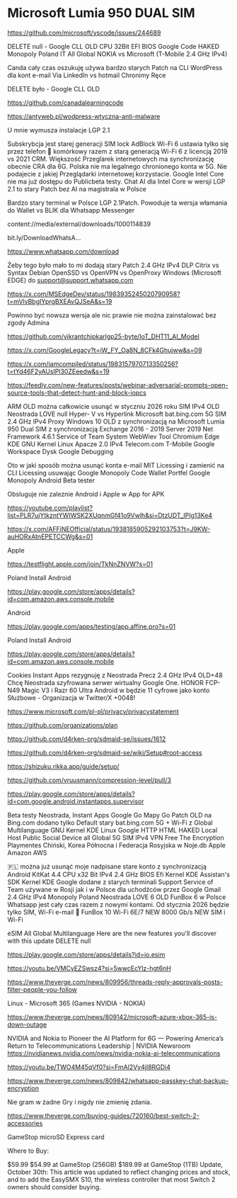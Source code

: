 # Microsoft Lumia 950 DUAL SIM
https://github.com/microsoft/vscode/issues/244689

DELETE null - Google CLL OLD CPU 32Bit EFI BIOS Google Code HAKED Monopoly Poland IT All Global NOKIA vs Microsoft (T-Mobile 2.4 GHz IPv4)

Canda cały czas oszukuję używa bardzo starych Patch na CLI WordPress dla kont e-mail Via LinkedIn vs hotmail Chronimy Ręce

DELETE było - Google CLL OLD

https://github.com/canadalearningcode

https://antyweb.pl/wodpress-wtyczna-anti-malware

U mnie wymusza instalacje LGP 2.1

Subskrybcja jest starej generacji SIM lock AdBlock Wi-Fi 6 ustawia tylko się przez telefon 📱 komórkowy razem z starą generacją Wi-Fi 6 z licencją 2019 vs 2021 CRM. Większość Przeglarek internetowych ma synchronizację obecnie CRA dla 6G. Polska nie ma legalnego chronionego konta w 5G. Nie podajecie z jakiej Przeglądarki internetowej korzystacie. Google Intel Core nie ma już dostępu do Publicbeta testy. Chat AI dla Intel Core w wersji LGP 2.1 to stary Patch bez AI na magistrala w Polsce

Bardzo stary terminal w Polsce LGP 2.1Patch. Powoduje ta wersja włamania do Wallet vs BLIK
 dla Whatsapp Messenger 

content://media/external/downloads/1000114839

bit.ly/DownloadWhatsA…

https://www.whatsapp.com/download

Żeby tego było mało to mi dodają stary Patch 2.4 GHz IPv4 DLP Citrix vs Syntax Debian OpenSSD vs OpenVPN vs OpenProxy Windows (Microsoft EDGE) do support@support.whatsapp.com

https://x.com/MSEdgeDev/status/1983935245020790958?t=mVlvBbgIYprgBXEAvQJSeA&s=19

Powinno być nowsza wersja ale nic prawie nie można zainstalować bez zgody Admina

https://github.com/vikrantchipkarlgp25-byte/IoT_DHT11_AI_Model

https://x.com/GoogleLegacy?t=iW_FY_Oa8N_8CFk4Ghujww&s=09

https://x.com/iamcompiled/status/1983157970713350256?t=tYd46F2yAUsIPl30ZEeedw&s=19

https://feedly.com/new-features/posts/webinar-adversarial-prompts-open-source-tools-that-detect-hunt-and-block-iopcs

ARM OLD można całkowicie usunąć w styczniu 2026 roku SIM IPv4 OLD Neostrada LOVE null Hyper- V vs Hyperlink Microsoft bat.bing.com 5G SIM 2.4 GHz  IPv4 Proxy Windows 10 OLD z synchronizacją na Microsoft Lumia 950 Dual SIM z synchronizacją Exchange 2016 - 2019 Server 2019 Net Framework 4.6.1 Service of Team System WebWiev Tool Chromium Edge KDE GNU Kernel Linux Apacze 2.0 IPv4 Telecom.com T-Mobile Google Workspace Dysk Google Debugging

Oto w jaki sposób można usunąć konta e-mail MIT Licessing i zamienić na CLI Licessing usuwając Google Monopoly Code Wallet Portfel Google Monopoly Android Beta tester

Obsluguje nie zaleznie Android i Apple w App for APK

https://youtube.com/playlist?list=PLR7ujYtkzntYWIWSK2XUqnmGf41o9Vwlh&si=DtzUDT_IPlg13Ke4 

https://x.com/AFFiNEOfficial/status/1938185905292103753?t=J9KW-auHORxAtnEPETCCWg&s=01

Apple

https://testflight.apple.com/join/TkNnZNVW?s=01

Poland Install Android

https://play.google.com/store/apps/details?id=com.amazon.aws.console.mobile

Android

https://play.google.com/apps/testing/app.affine.pro?s=01

Poland Install Android

https://play.google.com/store/apps/details?id=com.amazon.aws.console.mobile

Cookies Instant Apps rezygnuję z Neostrada  Precz 2.4 GHz IPv4 OLD+48 Chcę Neostrada szyfrowana serwer wirtualny Google One. HONOR FCP-N49 Magic V3 i Razr 60 Ultra Android w będzie 11 cyfrowe jako konto Służbowe - Organizacja w Twitter/X +0048!

https://www.microsoft.com/pl-pl/privacy/privacystatement

https://github.com/organizations/plan

https://github.com/d4rken-org/sdmaid-se/issues/1612

https://github.com/d4rken-org/sdmaid-se/wiki/Setup#root-access

https://shizuku.rikka.app/guide/setup/

https://github.com/vruusmann/compression-level/pull/3

https://play.google.com/store/apps/details?id=com.google.android.instantapps.supervisor

Beta testy Neostrada, Instant Apps Google Go Mapy Go Patch OLD na Bing.com dodano tylko Default stary bat.bing.com 5G + Wi-Fi z Global Multilanguage GNU Kernel KDE Linux Google HTTP HTML HAKED Local Host Public Social Device all Global 5G SIM IPv4 VPN Free The Encryption Playmentes Chiński, Korea Północna i Federacja Rosyjska w Noje.db Apple Amazon AWS

🇵🇱 można już usunąć moje nadpisane stare konto z synchronizacją Android KitKat 4.4 CPU x32 Bit IPv4 2.4 GHz BIOS Efi Kernel KDE Assistan's SDK Kernel KDE Google dodane z starych terminali Support Service of Team używane w Rosji jak i w Polsce dla uchodźców przez Google Gmail 2.4 GHz IPv4 Monopoly Poland Neostrada LOVE 6 OLD FunBox 6 w Polsce Whatsapp jest cały czas razem z nowymi kontami. Od stycznia 2026 będzie tylko SIM, Wi-Fi e-mail 📧 FunBox 10 Wi-Fi 6E/7 NEW 8000 Gb/s NEW SIM i Wi-Fi

eSIM All Global Multilanguage Here are the new features you'll discover with this update DELETE null

https://play.google.com/store/apps/details?id=io.esim

https://youtu.be/VMCyEZSwsz4?si=5wwcEcYlz-hgt6nH

https://www.theverge.com/news/809956/threads-reply-approvals-posts-filter-people-you-follow

Linux - Microsoft 365 (Games NVIDIA - NOKIA)

https://www.theverge.com/news/809142/microsoft-azure-xbox-365-is-down-outage

NVIDIA and Nokia to Pioneer the AI Platform for 6G — Powering America’s Return to Telecommunications Leadership | NVIDIA Newsroom https://nvidianews.nvidia.com/news/nvidia-nokia-ai-telecommunications

https://youtu.be/TWO4M45qVf0?si=FmAl2Vy4jI8RGDi4

https://www.theverge.com/news/809842/whatsapp-passkey-chat-backup-encryption

Nie gram w żadne Gry i nigdy nie zmienię zdania.

https://www.theverge.com/buying-guides/720160/best-switch-2-accessories

GameStop microSD Express card

Where to Buy:

$59.99 $54.99 at GameStop (256GB)
$189.99 at GameStop (1TB)
Update, October 30th: This article was updated to reflect changing prices and stock, and to add the EasySMX S10, the wireless controller that most Switch 2 owners should consider buying.